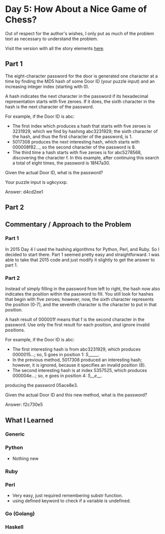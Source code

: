 # Day 5: How About a Nice Game of Chess?

Out of respect for the author's wishes, I only put as much of the problem text as necessary to understand the problem.

Visit the version with all the story elements [here](https://adventofcode.com/2016/day/5). 

## Part 1
The eight-character password for the door is generated one character at a time by finding the MD5 hash of some Door ID (your puzzle input) and an increasing integer index (starting with 0).

A hash indicates the next character in the password if its hexadecimal representation starts with five zeroes. If it does, the sixth character in the hash is the next character of the password.

For example, if the Door ID is abc:

- The first index which produces a hash that starts with five zeroes is 3231929, which we find by hashing abc3231929; the sixth character of the hash, and thus the first character of the password, is 1.
- 5017308 produces the next interesting hash, which starts with 000008f82..., so the second character of the password is 8.
- The third time a hash starts with five zeroes is for abc5278568, discovering the character f.
In this example, after continuing this search a total of eight times, the password is 18f47a30.

Given the actual Door ID, what is the password?

Your puzzle input is ugkcyxxp.

Answer: d4cd2ee1

## Part 2

## Commentary / Approach to the Problem
### Part 1
In 2015 Day 4 I used the hashing algorithms for Python, Perl, and Ruby. So I decided to start there. Part 1 seemed pretty easy and straightforward. I was able to take that 2015 code and just modify it slightly to get the answer to part 1.

### Part 2
Instead of simply filling in the password from left to right, the hash now also indicates the position within the password to fill. You still look for hashes that begin with five zeroes; however, now, the sixth character represents the position (0-7), and the seventh character is the character to put in that position.

A hash result of 000001f means that f is the second character in the password. Use only the first result for each position, and ignore invalid positions.

For example, if the Door ID is abc:

- The first interesting hash is from abc3231929, which produces 0000015...; so, 5 goes in position 1: _5______.
- In the previous method, 5017308 produced an interesting hash; however, it is ignored, because it specifies an invalid position (8).
- The second interesting hash is at index 5357525, which produces 000004e...; so, e goes in position 4: _5__e___.

producing the password 05ace8e3.

Given the actual Door ID and this new method, what is the password?

Answer: f2c730e5
## What I Learned

### Generic

### Python
- Nothing new
### Ruby

### Perl
- Very easy, just required remembering substr function.
- using defined keyword to check if a variable is undefined.
### Go (Golang)

### Haskell
